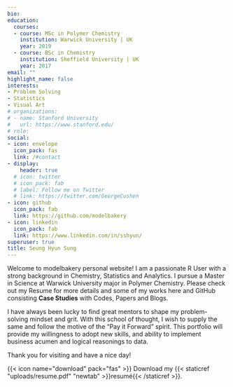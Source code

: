 ```yaml
---
bio: 
education:
  courses:
  - course: MSc in Polymer Chemistry
    institution: Warwick University | UK
    year: 2019
  - course: BSc in Chemistry
    institution: Sheffield University | UK
    year: 2017
email: ""
highlight_name: false
interests:
- Problem Solving 
- Statistics 
- Visual Art 
# organizations:
# - name: Stanford University
#   url: https://www.stanford.edu/
# role: 
social:
- icon: envelope
  icon_pack: fas
  link: /#contact 
- display:
    header: true
  # icon: twitter
  # icon_pack: fab
  # label: Follow me on Twitter
  # link: https://twitter.com/GeorgeCushen
- icon: github
  icon_pack: fab
  link: https://github.com/modelbakery
- icon: linkedin
  icon_pack: fab
  link: https://www.linkedin.com/in/sshyun/
superuser: true
title: Seung Hyun Sung 
---
```


Welcome to modelbakery personal website! I am a passionate R User with a strong background in Chemistry, Statistics and Analytics. I pursue a Master in Science at Warwick University major in Polymer Chemistry. Please check out my Resume for more details and some of my works here and GitHub consisting __Case Studies__ with Codes, Papers and Blogs.

I have always been lucky to find great mentors to shape my problem-solving mindset and grit. With this school of thought, I wish to supply the same and follow the motive of the “Pay it Forward” spirit. This portfolio will provide my willingness to adopt new skills, and ability to implement business acumen and logical reasonings to data.

Thank you for visiting and have a nice day!  

{{< icon name="download" pack="fas" >}} Download my {{< staticref "uploads/resume.pdf" "newtab" >}}resumé{{< /staticref >}}.
